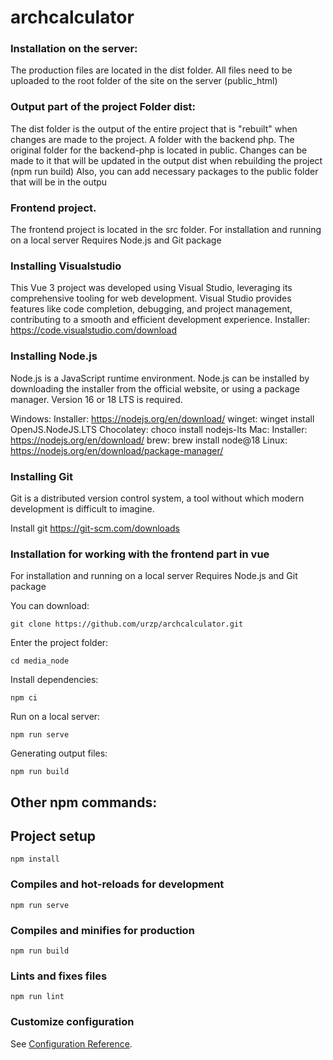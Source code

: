 # archcalculator

### Installation on the server:

The production files are located in the dist folder.
All files need to be uploaded to the root folder of the site on the server (public_html)


### Output part of the project Folder dist:

The dist folder is the output of the entire project that is "rebuilt" when changes are made to the project.
A folder with the backend php. The original folder for the backend-php is located in public.
Changes can be made to it that will be updated in the output dist when rebuilding the project (npm run build)
Also, you can add necessary packages to the publiс folder that will be in the outpu

### Frontend project.

The frontend project is located in the src folder.
For installation and running on a local server
Requires Node.js and Git package  

### Installing Visualstudio

This Vue 3 project was developed using Visual Studio, leveraging its comprehensive tooling for web development. Visual Studio provides features like code completion, debugging, and project management, contributing to a smooth and efficient development experience.
Installer:  https://code.visualstudio.com/download

### Installing Node.js

Node.js is a JavaScript runtime environment. Node.js can be installed by downloading the installer from the official website, or using a package manager. Version 16 or 18 LTS is required.

Windows:
Installer: https://nodejs.org/en/download/
winget: winget install OpenJS.NodeJS.LTS
Chocolatey: choco install nodejs-lts
Mac:
Installer: https://nodejs.org/en/download/
brew: brew install node@18
Linux: https://nodejs.org/en/download/package-manager/

### Installing Git

Git is a distributed version control system, a tool without which modern development is difficult to imagine.

Install git
https://git-scm.com/downloads

### Installation for working with the frontend part in vue

For installation and running on a local server
Requires Node.js and Git package

You can download:
```
git clone https://github.com/urzp/archcalculator.git
```

Enter the project folder:
```
cd media_node
```

Install dependencies:
```
npm ci
```

Run on a local server:
```
npm run serve
```

Generating output files:
```
npm run build
```



## Other npm commands:

## Project setup
```
npm install
```

### Compiles and hot-reloads for development
```
npm run serve
```

### Compiles and minifies for production
```
npm run build
```

### Lints and fixes files
```
npm run lint
```

### Customize configuration
See [Configuration Reference](https://cli.vuejs.org/config/).
